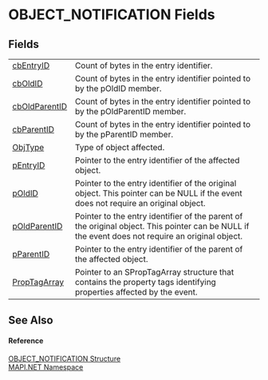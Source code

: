 # OBJECT_NOTIFICATION Fields




## Fields
<table>
<tr>
<td><a href="894cf952-98b9-a8bc-199a-a80b8c0e915b.md">cbEntryID</a></td>
<td>Count of bytes in the entry identifier.</td></tr>
<tr>
<td><a href="c1a0cf9c-49fb-89d8-434c-3197cb450c72.md">cbOldID</a></td>
<td>Count of bytes in the entry identifier pointed to by the pOldID member.</td></tr>
<tr>
<td><a href="62e7fb09-1fef-0fd6-5248-c42d1866c686.md">cbOldParentID</a></td>
<td>Count of bytes in the entry identifier pointed to by the pOldParentID member.</td></tr>
<tr>
<td><a href="3c85caca-1e95-481a-811c-24142af8bac7.md">cbParentID</a></td>
<td>Count of bytes in the entry identifier pointed to by the pParentID member.</td></tr>
<tr>
<td><a href="42dcd60e-9dcf-e408-2090-ac5611d93ebb.md">ObjType</a></td>
<td>Type of object affected.</td></tr>
<tr>
<td><a href="800b3d63-43f9-521a-cdf9-ad0e9d2b236b.md">pEntryID</a></td>
<td>Pointer to the entry identifier of the affected object.</td></tr>
<tr>
<td><a href="44f217a6-4de5-39c0-4416-d4f6357da776.md">pOldID</a></td>
<td>Pointer to the entry identifier of the original object. This pointer can be NULL if the event does not require an original object.</td></tr>
<tr>
<td><a href="99d44a8f-fe91-3f59-e856-2accfe30e285.md">pOldParentID</a></td>
<td>Pointer to the entry identifier of the parent of the original object. This pointer can be NULL if the event does not require an original object.</td></tr>
<tr>
<td><a href="9285a602-a926-bec9-3bf5-5c4176c7c33c.md">pParentID</a></td>
<td>Pointer to the entry identifier of the parent of the affected object.</td></tr>
<tr>
<td><a href="81465d17-b61e-7a61-3830-cdeec36c0ebc.md">PropTagArray</a></td>
<td>Pointer to an SPropTagArray structure that contains the property tags identifying properties affected by the event.</td></tr>
</table>

## See Also


#### Reference
<a href="3bd32534-061c-3006-0ac9-bea37bc973cf.md">OBJECT_NOTIFICATION Structure</a>  
<a href="5bef4637-66f8-16d4-e5f4-4d0da57a1538.md">MAPI.NET Namespace</a>  
